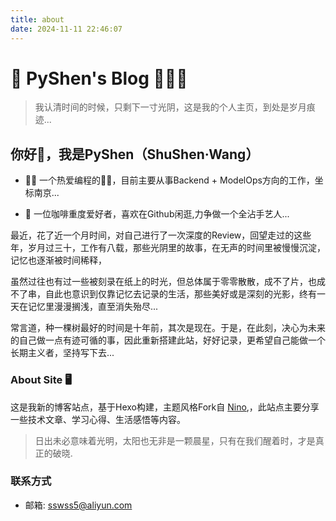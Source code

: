 ```yaml
---
title: about
date: 2024-11-11 22:46:07
---
```


# 📄 PyShen's Blog  👨🏻‍💻  



> 我认清时间的时候，只剩下一寸光阴，这是我的个人主页，到处是岁月痕迹...


## 你好👋，我是PyShen（ShuShen·Wang）

- 👨‍💻 一个热爱编程的🐂🐴，目前主要从事Backend + ModelOps方向的工作，坐标南京...

- 🧑 一位咖啡重度爱好者，喜欢在Github闲逛,力争做一个全沾手艺人...

最近，花了近一个月时间，对自己进行了一次深度的Review，回望走过的这些年，岁月过三十，工作有八载，那些光阴里的故事，在无声的时间里被慢慢沉淀，记忆也逐渐被时间稀释，

虽然过往也有过一些被刻录在纸上的时光，但总体属于零零散散，成不了片，也成不了串，自此也意识到仅靠记忆去记录的生活，那些美好或是深刻的光影，终有一天在记忆里漫漫搁浅，直至消失殆尽...

常言道，种一棵树最好的时间是十年前，其次是现在。于是，在此刻，决心为未来的自己做一点有迹可循的事，因此重新搭建此站，好好记录，更希望自己能做一个长期主义者，坚持写下去...

### About Site 🖥️


这是我新的博客站点，基于Hexo构建，主题风格Fork自 [Nino](https://github.com/HiNinoJay/hexo-theme-A4),，此站点主要分享一些技术文章、学习心得、生活感悟等内容。



> 日出未必意味着光明，太阳也无非是一颗晨星，只有在我们醒着时，才是真正的破晓.



### 联系方式
- 邮箱: sswss5@aliyun.com



